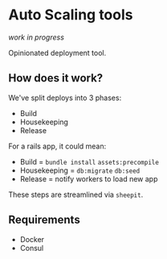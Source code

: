 # Auto Scaling tools
_work in progress_

Opinionated deployment tool.

## How does it work?

We've split deploys into 3 phases:
- Build
- Housekeeping
- Release

For a rails app, it could mean:
- Build = `bundle install` `assets:precompile`
- Housekeeping = `db:migrate` `db:seed`
- Release = notify workers to load new app

These steps are streamlined via `sheepit`.


## Requirements

- Docker
- Consul


